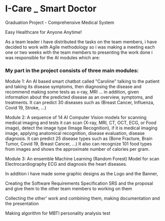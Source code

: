 # I-Care _ Smart Doctor
Graduation Project - Comprehensive Medical System

Easy Healthcare for Anyone Anytime!

As a team leader i have distributed the tasks on the team members, i have decided to work with Agile methodology so i was making a meeting each one or two weeks with the team members to presenting the work done
i was responsible for the AI modules which are:

### My part in the project consists of three main modules:

Module 1: An AI based smart chatbot called "Caroline" talking to the patient and taking its disease symptoms, then diagnosing the disease and recommend making some tests as x-ray, MRI ...
in addition, given information about the predicted disease as an overview, symptoms, and treatments.
It can predict 30 diseases such as (Breast Cancer, Influenza, Covid 19, Stroke, ...)

Module 2: A sequence of 14 AI Computer Vision models for scanning medical imaging and tests it can scan (X-ray, MRI, CT, OCT, ECG, or Food image), detect the image type (Image Recognition), if it is medical imaging image, applying anatomical recognition, disease evaluation, disease diagnosis.
It can predict 25 disease types such as (Bone Fracture, Brain Tumor, Covid 19, Breast Cancer, ...)
It also can recognize 101 food types from images and shows the approximate number of calories per gram.

Module 3: An ensemble Machine Learning (Random Forest) Model for scan Electrocardiography ECG and diagnosis the heart diseases.

In addition i have made some graphic designs as the Logo and the Banner,

Creating the Software Requirements Specification SRS and the proposal and give them to the other team members to working on them

Collecting the other' work and combining them, making documentation and the presentation

Making algorithm for MBTI personality analysis test
